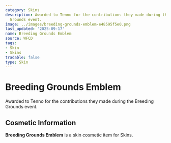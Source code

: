 ```yaml
---
category: Skins
description: Awarded to Tenno for the contributions they made during the Breeding
  Grounds event.
image: ../images/breeding-grounds-emblem-e48595f5e0.png
last_updated: '2025-09-17'
name: Breeding Grounds Emblem
source: WFCD
tags:
- Skin
- Skins
tradable: false
type: Skin
---
```


# Breeding Grounds Emblem

Awarded to Tenno for the contributions they made during the Breeding Grounds event.

## Cosmetic Information

**Breeding Grounds Emblem** is a skin cosmetic item for Skins.

